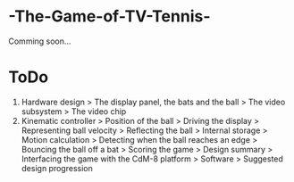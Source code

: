 # -The-Game-of-TV-Tennis-
Comming soon...
# ToDo
  1. Hardware design
    > The display panel, the bats and the ball
    > The video subsystem
    > The video chip
  2. Kinematic controller
    > Position of the ball
    > Driving the display
    > Representing ball velocity
    > Reflecting the ball
    > Internal storage
    > Motion calculation
    > Detecting when the ball reaches an edge
    > Bouncing the ball off a bat
    > Scoring the game
    > Design summary
    > Interfacing the game with the CdM-8 platform
    > Software
    > Suggested design progression
